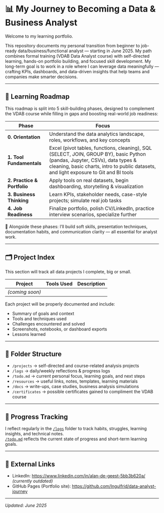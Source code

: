 # 📊 My Journey to Becoming a Data & Business Analyst

Welcome to my learning portfolio.

This repository documents my personal transition from beginner to job-ready data/business/functional analyst — starting in June 2025. 
My path combines formal training (VDAB Data Analyst course) with self-directed learning, hands-on portfolio building, and focused skill development.
My long-term goal is to work in a role where I can leverage data meaningfully — crafting KPIs, dashboards, and data-driven insights that help teams and companies make smarter decisions.

---

## 🧭 Learning Roadmap

This roadmap is split into 5 skill-building phases, designed to complement the VDAB course while filling in gaps and boosting real-world job readiness:

| Phase | Focus |
|-------|-------|
| **0. Orientation** | Understand the data analytics landscape, roles, workflows, and key concepts |
| **1. Tool Fundamentals** | Excel (pivot tables, functions, cleaning), SQL (SELECT, JOIN, GROUP BY), basic Python (pandas, Jupyter, CSVs), data types & cleaning, basic charts, intro to public datasets, and light exposure to Git and BI tools |
| **2. Practice & Portfolio** | Apply tools on real datasets, begin dashboarding, storytelling & visualization |
| **3. Business Thinking** | Learn KPIs, stakeholder needs, case-style projects; simulate real job tasks |
| **4. Job Readiness** | Finalize portfolio, polish CV/LinkedIn, practice interview scenarios, specialize further |

🧠 Alongside these phases: I’ll build soft skills, presentation techniques, documentation habits, and communication clarity — all essential for analyst work.

---

## 🗂️ Project Index

This section will track all data projects I complete, big or small.

| Project | Tools Used | Description |
|---------|------------|-------------|
| *(coming soon)* | | |

Each project will be properly documented and include:
- Summary of goals and context
- Tools and techniques used
- Challenges encountered and solved
- Screenshots, notebooks, or dashboard exports
- Lessons learned

---

## 📁 Folder Structure

- `/projects` → self-directed and course-related analysis projects  
- `/logs` → daily/weekly reflections & progress logs  
- `/todo.md` → current personal focus, learning goals, and next steps  
- `/resources` → useful links, notes, templates, learning materials  
- `/docs` → write-ups, case studies, business analysis simulations  
- `/certificates` → possible certificates gained to compliment the VDAB course  

---

## 📝 Progress Tracking

I reflect regularly in the [`/logs`](./logs/) folder to track habits, struggles, learning insights, and technical notes.  
[`/todo.md`](./todo.md) reflects the current state of progress and short-term learning goals.

---

## 🔗 External Links

- LinkedIn: https://www.linkedin.com/in/alan-de-geest-5bb3b620a/ *(currently outdated)*  
- GitHub Pages (Portfolio site): https://github.com/Ingulfrid/data-analyst-journey

---

*Updated: June 2025*

